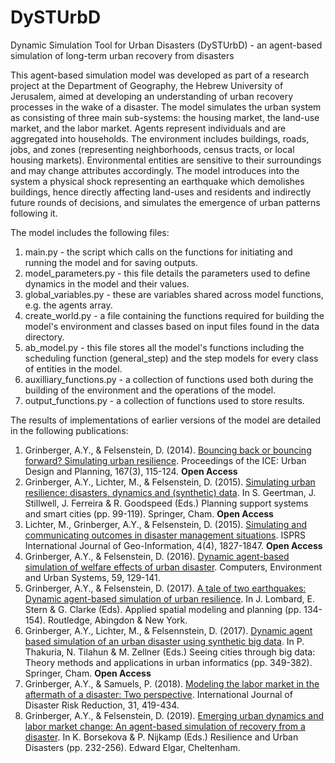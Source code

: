 # DySTUrbD
Dynamic Simulation Tool for Urban Disasters (DySTUrbD) - an agent-based simulation of long-term urban recovery from disasters

This agent-based simulation model was developed as part of a research project at the Department of Geography, the Hebrew University of Jerusalem, aimed at developing an understanding of urban recovery processes in the wake of a disaster. The model simulates the urban system as consisting of three main sub-systems: the housing market, the land-use market, and the labor market. Agents represent individuals and are aggregated into households. The environment includes buildings, roads, jobs, and zones (representing neighborhoods, census tracts, or local housing markets). Environmental entities are sensitive to their surroundings and may change attributes accordingly. The model introduces into the system a physical shock representing an earthquake which demolishes buildings, hence directly affecting land-uses and residents and indirectly future rounds of decisions, and simulates the emergence of urban patterns following it.

The model includes the following files:
1. main.py - the script which calls on the functions for initiating and running the model and for saving outputs.
2. model_parameters.py - this file details the parameters used to define dynamics in the model and their values.
3. global_variables.py - these are variables shared across model functions, e.g. the agents array.
4. create_world.py - a file containing the functions required for building the model's environment and classes based on input files found in the data directory.
5. ab_model.py - this file stores all the model's functions including the scheduling function (general_step) and the step models for every class of entities in the model.
6. auxilliary_functions.py - a collection of functions used both during the building of the environment and the operations of the model.
7. output_functions.py - a collection of functions used to store results.

The results of implementations of earlier versions of the model are detailed in the following publications:
1. Grinberger, A.Y., & Felsenstein, D. (2014). [Bouncing back or bouncing forward? Simulating urban resilience](https://www.icevirtuallibrary.com/doi/full/10.1680/udap.13.00021). Proceedings of the ICE: Urban Design and Planning, 167(3), 115-124. **Open Access**
2.	Grinberger, A.Y., Lichter, M., & Felsenstein, D. (2015). [Simulating urban resilience: disasters, dynamics and (synthetic) data](https://link.springer.com/chapter/10.1007/978-3-319-18368-8_6). In S. Geertman, J. Stillwell, J. Ferreira & R. Goodspeed (Eds.) Planning support systems and smart cities (pp. 99-119). Springer, Cham. **Open Access**
3. Lichter, M., Grinberger, A.Y., & Felsenstein, D. (2015). [Simulating and communicating outcomes in disaster management situations](https://www.mdpi.com/2220-9964/4/4/1827). ISPRS International Journal of Geo-Information, 4(4), 1827-1847. **Open Access**
4. Grinberger, A.Y., & Felsenstein, D. (2016). [Dynamic agent-based simulation of welfare effects of urban disaster](https://www.sciencedirect.com/science/article/pii/S0198971516300862). Computers, Environment and Urban Systems, 59, 129-141.
5.	Grinberger, A.Y., & Felsenstein, D. (2017). [A tale of two earthquakes: Dynamic agent-based simulation of urban resilience](https://www.taylorfrancis.com/books/e/9781315683621/chapters/10.4324/9781315683621-18). In J. Lombard, E. Stern & G. Clarke (Eds). Applied spatial modeling and planning (pp. 134-154). Routledge, Abingdon & New York. 
6.	Grinberger, A.Y., Lichter, M., & Felsennstein, D. (2017). [Dynamic agent based simulation of an urban disaster using synthetic big data](https://link.springer.com/chapter/10.1007/978-3-319-40902-3_20). In P. Thakuria, N. Tilahun & M. Zellner (Eds.) Seeing cities through big data: Theory methods and applications in urban informatics (pp. 349-382). Springer, Cham. **Open Access**
7. Grinberger, A.Y., & Samuels, P. (2018). [Modeling the labor market in the aftermath of a disaster: Two perspective](https://www.sciencedirect.com/science/article/pii/S2212420918306514). International Journal of Disaster Risk Reduction, 31, 419-434.
8.	Grinberger, A.Y., & Felsenstein, D. (2019). [Emerging urban dynamics and labor market change: An agent-based simulation of recovery from a disaster](https://www.elgaronline.com/view/edcoll/9781788970099/9781788970099.00019.xml). In K. Borsekova & P. Nijkamp (Eds.) Resilience and Urban Disasters (pp. 232-256). Edward Elgar, Cheltenham.
